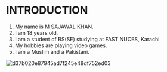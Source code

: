 # INTRODUCTION
1. My name is M SAJAWAL KHAN.
2. I am 18 years old.
3. I am a student of BS(SE) studying at FAST NUCES, Karachi.
4. My hobbies are playing video games.
5. I am a Muslim and a Pakistani.

![d37b020e87945ad7f245e48df752ed03](https://github.com/user-attachments/assets/105bf35a-ec8e-46d4-87f1-9f3d5bab4477)
